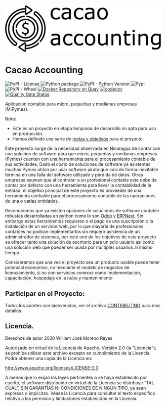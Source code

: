 ![Logo](https://raw.githubusercontent.com/cacao-accounting/cacao-accounting/development/cacao_accounting/static/media/cacao_accounting%20_logo.png)

# Cacao Accounting

![PyPI - License](https://img.shields.io/pypi/l/cacao-accounting?color=green&logo=apache)
![Python package](https://github.com/cacao-accounting/cacao-accounting/workflows/Python%20package/badge.svg?branch=master)
![PyPI - Python Version](https://img.shields.io/pypi/pyversions/cacao-accounting?logo=pypi)
![Pypi](https://img.shields.io/pypi/v/cacao-accounting?color=Blue&label=Version&logo=pypi)
![PyPI - Wheel](https://img.shields.io/pypi/wheel/cacao-accounting?logo=pypi)
[![Docker Repository on Quay](https://quay.io/repository/cacaoaccounting/cacaoaccounting/status "Docker Repository on Quay")](https://quay.io/repository/cacaoaccounting/cacaoaccounting)
[![codecov](https://codecov.io/gh/cacao-accounting/cacao-accounting/branch/development/graph/badge.svg)](https://codecov.io/gh/cacao-accounting/cacao-accounting)
[![Quality Gate Status](https://sonarcloud.io/api/project_badges/measure?project=cacao-accounting_cacao-accounting&metric=alert_status)](https://sonarcloud.io/dashboard?id=cacao-accounting_cacao-accounting)

Aplicacion contable para micro, pequeñas y medianas empresas (MiPymes).

Nota: 
* Este es un proyecto en etapa temprana de desarrollo no apta para uso en producción.
* Hemos definido una serie de [metas y objetivos](https://cacao-accounting.github.io/cacao-accounting/ROAD_MAP/) para el proyecto.

Este proyecto surge de la necesidad observada en Nicaragua de contar con una solucion de software para que micro, pequeñas y medianas empresas (Pymes) cuenten con una herramienta para el procesamiento contable de sus actividades. 
Dado el costo de soluciones de software ya existentes muchas Pymes obtan por usar software pirata que casi de forma
inevitable termina en una falla del software utilizado y perdida de datos. Otras empresas asumen que al contratar a
un profesional contable este debe de contar por defecto con una herramienta para llevar la contabilidad de la entidad,
el objetivo principal de este proyecto es proveeder de una herramienta confiable para el procesamiento contable de las
operaciones de una o varias entidades.

Reconocemos que ya existen opciones de soluciones de software contable robustas desarrolladas en python como lo son
[Odoo](https://www.odoo.com/es_ES/) y [ERPNext](https://erpnext.com/). Sin embargo estas herramientas requieren o
el pago de una suscripción o la instalación de un servidor web, por lo que mayoria de profesionales contables no
podrian implementarlos sin requerir asistencia de un administrador de sistemas, por esto uno de los objetivos de
este proyecto es ofrecer tanto una solución de escritorio para un solo usuario así como una solución web que
pueder ser usada por multiples usuarios al mismo tiempo.

Consideramos que una ves el proyecto sea un producto usable puede tener potencial economico, no mediante el modelo
de negocios de licenciamiento, si no con servicios conexos como implementación, capacitación, hospedaje en la nube y mantenimiento

## Participar en el Proyecto:

Todos los aportes son bienvenidos, ver el archivo [CONTRIBUTING](https://cacao-accounting.github.io/cacao-accounting/CONTRIBUTING/) para mas detalles.

## Licencia.

Derechos de autor 2020 William José Moreno Reyes

Autorizado en virtud de la Licencia de Apache, Versión 2.0 (la "Licencia"); se
prohíbe utilizar este archivo excepto en cumplimiento de la Licencia. Podrá
obtener una copia de la Licencia en:

  http://www.apache.org/licenses/LICENSE-2.0

A menos que lo exijan las leyes pertinentes o se haya establecido por escrito,
el software distribuido en virtud de la Licencia se distribuye “TAL CUAL”, SIN
GARANTÍAS NI CONDICIONES DE NINGÚN TIPO, ya sean expresas o implícitas. Véase
la Licencia para consultar el texto específico relativo a los permisos y
limitaciones establecidos en la Licencia.
